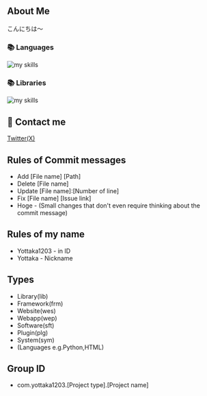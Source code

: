 ## About Me
こんにちは～<br>
### 📚 Languages
<img alt="my skills" src="https://skillicons.dev/icons?theme=&perline=8&i=html,css,cs,js,java,python" /> <br>
### 📚 Libraries
<img alt="my skills" src="https://skillicons.dev/icons?theme=&perline=8&i=bootstrap" /> <br>
## 📨 Contact me
[Twitter(X)](https://twitter.com/yottaka1203)
## Rules of Commit messages
- Add [File name] [Path]
- Delete [File name]
- Update [File name]:[Number of line]
- Fix [File name] [Issue link]
- Hoge - (Small changes that don't even require thinking about the commit message)
## Rules of my name
- Yottaka1203 - in ID
- Yottaka - Nickname
## Types
- Library(lib)
- Framework(frm)
- Website(wes)
- Webapp(wep)
- Software(sft)
- Plugin(plg)
- System(sym)
- (Languages e.g.Python,HTML)
## Group ID
- com.yottaka1203.[Project type].[Project name]
